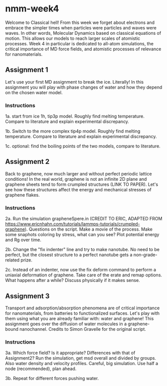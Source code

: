 # nmm-week4

Welcome to Classical hell! From this week we forget about electrons and embrace the simpler times when particles were particles and waves were waves. In other words, Molecular Dynamics based on classical equations of motion. This allows our models to reach larger scales of atomistic processes. Week 4 in particular is dedicated to all-atom simulations, the critical importance of MD force fields, and atomistic processes of relevance for nanomaterials.

## Assignment 1

Let's use your first MD assignment to break the ice. Literally! In this assignment you will play with phase changes of water and how they depend on the chosen water model.

### Instructions

1a. start from ice 1h, tip3p model. Roughly find melting temperature. Compare to literature and explain experimental discrepancy.

1b. Switch to the more complex tip4p model. Roughly find melting temperature. Compare to literature and explain experimental discrepancy.

1c. optional: find the boiling points of the two models, compare to literature.

## Assignment 2

Back to graphene, now much larger and without perfect periodic lattice conditions! In the real world, graphene is not an infinite 2D plane and graphene sheets tend to form crumpled structures (LINK TO PAPER). Let's see how these structures affect the energy and mechanical stresses of graphene flakes.

### Instructions

2a. Run the simulation grapheneSpere.in (CREDIT TO ERIC, ADAPTED FROM https://www.ericnhahn.com/tutorials/lammps-tutorials/crumpled-graphene). Questions on the script. Make a movie of the process. Make some snaphots coloring by stress, what can you see? Plot potential energy and Rg over time. 

2b. Change the "fix indenter" line and try to make nanotube. No need to be perfect, but the closest structure to a perfect nanotube gets a non-grade-related prize.

2c. Instead of an indenter, now use the fix deform command to perform a uniaxial deformation of graphene. Take care of the erate and remap options. What happens after a while? Discuss physically if it makes sense.

## Assignment 3

Transport and adsorption/absorption phenomena are of critical importance for nanomaterials, from batteries to functionalized surfaces. Let's play with them using what you are already familiar with: water and graphene! This assignment goes over the diffusion of water molecules in a graphene-bound nanochannel. Credits to Simon Gravelle for the original script.

### Instructions

3a. Which force field? Is it appropriate? Differences with that of Assignment2? Run the simulation, get msd overall and divided by groups. Also water density and velocity profiles. Careful, big simulation. Use half a node (recommended), plan ahead.


3b. Repeat for different forces pushing water.
